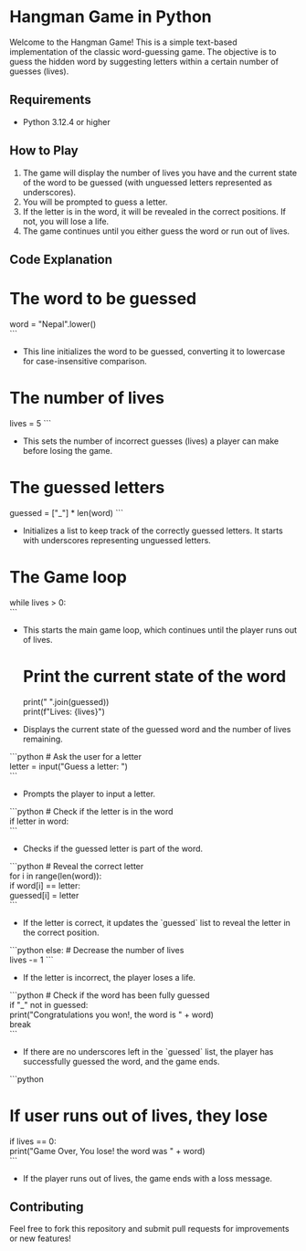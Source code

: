 # Hangman Game in Python

Welcome to the Hangman Game! This is a simple text-based implementation of the classic word-guessing game. The objective is to guess the hidden word by suggesting letters within a certain number of guesses (lives).

## Requirements

- Python 3.12.4 or higher


## How to Play

1. The game will display the number of lives you have and the current state of the word to be guessed (with unguessed letters represented as underscores).
2. You will be prompted to guess a letter.
3. If the letter is in the word, it will be revealed in the correct positions. If not, you will lose a life.
4. The game continues until you either guess the word or run out of lives.

## Code Explanation

# The word to be guessed
word = \"Nepal\".lower()  
\`\`\`
- This line initializes the word to be guessed, converting it to lowercase for case-insensitive comparison.


# The number of lives
lives = 5
\`\`\`
- This sets the number of incorrect guesses (lives) a player can make before losing the game.


# The guessed letters
guessed = [\"_\"] * len(word)
\`\`\`
- Initializes a list to keep track of the correctly guessed letters. It starts with underscores representing unguessed letters.


# The Game loop
while lives > 0:  
\`\`\`
- This starts the main game loop, which continues until the player runs out of lives.

    # Print the current state of the word  
    print(\" \".join(guessed))  
    print(f\"Lives: {lives}\")  

- Displays the current state of the guessed word and the number of lives remaining.

\`\`\`python
    # Ask the user for a letter    
    letter = input(\"Guess a letter: \")   
\`\`\`
- Prompts the player to input a letter.

\`\`\`python
    # Check if the letter is in the word  
    if letter in word:  
\`\`\`
- Checks if the guessed letter is part of the word.

\`\`\`python
        # Reveal the correct letter    
        for i in range(len(word)):  
            if word[i] == letter:  
                guessed[i] = letter  
\`\`\`
- If the letter is correct, it updates the \`guessed\` list to reveal the letter in the correct position.

\`\`\`python
    else:
        # Decrease the number of lives  
        lives -= 1
\`\`\`
- If the letter is incorrect, the player loses a life.

\`\`\`python
    # Check if the word has been fully guessed  
    if \"_\" not in guessed:  
        print(\"Congratulations you won!, the word is \" + word)  
        break  
\`\`\`
- If there are no underscores left in the \`guessed\` list, the player has successfully guessed the word, and the game ends.

\`\`\`python
# If user runs out of lives, they lose
if lives == 0:  
    print(\"Game Over, You lose! the word was \" + word)  
\`\`\`
- If the player runs out of lives, the game ends with a loss message.

## Contributing

Feel free to fork this repository and submit pull requests for improvements or new features!
